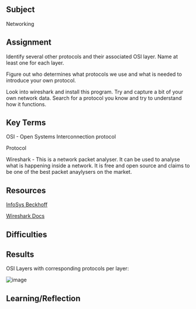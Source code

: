 ## Subject

Networking


## Assignment
Identify several other protocols and their associated OSI layer. Name at least one for each layer.


Figure out who determines what protocols we use and what is needed to introduce your own protocol.


Look into wireshark and install this program. Try and capture a bit of your own network data. Search for a protocol you know and try to understand how it functions.

## Key Terms

OSI - Open Systems Interconnection protocol

Protocol

Wireshark - This is a network packet analyser.  It can be used to analyse what is happening inside a network.  It is free and open source and claims to be one of the best packet anaylysers on the market. 


## Resources

[InfoSys Beckhoff](https://infosys.beckhoff.com/english.php?content=../content/1033/tf6310_tc3_tcpip/84246923.html&id=)


[Wireshark Docs](https://www.wireshark.org/docs/wsug_html_chunked/ChapterIntroduction.html#ChIntroWhatIs)


## Difficulties


## Results

OSI Layers with corresponding protocols per layer:

![image](https://github.com/techgrounds/cloud-assignments-E28MS/assets/151161141/fdb6a016-8401-4492-b684-a514e5a4c83e)






## Learning/Reflection
